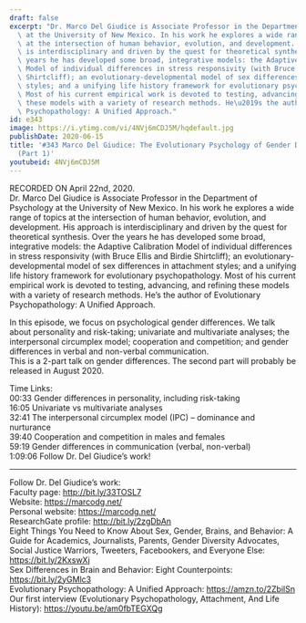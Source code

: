```yaml
---
draft: false
excerpt: "Dr. Marco Del Giudice is Associate Professor in the Department of Psychology\
  \ at the University of New Mexico. In his work he explores a wide range of topics\
  \ at the intersection of human behavior, evolution, and development. His approach\
  \ is interdisciplinary and driven by the quest for theoretical synthesis. Over the\
  \ years he has developed some broad, integrative models: the Adaptive Calibration\
  \ Model of individual differences in stress responsivity (with Bruce Ellis and Birdie\
  \ Shirtcliff); an evolutionary-developmental model of sex differences in attachment\
  \ styles; and a unifying life history framework for evolutionary psychopathology.\
  \ Most of his current empirical work is devoted to testing, advancing, and refining\
  \ these models with a variety of research methods. He\u2019s the author of Evolutionary\
  \ Psychopathology: A Unified Approach."
id: e343
image: https://i.ytimg.com/vi/4NVj6mCDJ5M/hqdefault.jpg
publishDate: 2020-06-15
title: '#343 Marco Del Giudice: The Evolutionary Psychology of Gender Differences
  (Part 1)'
youtubeid: 4NVj6mCDJ5M
---
```

RECORDED ON April 22nd, 2020.  
Dr. Marco Del Giudice is Associate Professor in the Department of Psychology at the University of New Mexico. In his work he explores a wide range of topics at the intersection of human behavior, evolution, and development. His approach is interdisciplinary and driven by the quest for theoretical synthesis. Over the years he has developed some broad, integrative models: the Adaptive Calibration Model of individual differences in stress responsivity (with Bruce Ellis and Birdie Shirtcliff); an evolutionary-developmental model of sex differences in attachment styles; and a unifying life history framework for evolutionary psychopathology. Most of his current empirical work is devoted to testing, advancing, and refining these models with a variety of research methods. He’s the author of Evolutionary Psychopathology: A Unified Approach.

In this episode, we focus on psychological gender differences. We talk about personality and risk-taking; univariate and multivariate analyses; the interpersonal circumplex model; cooperation and competition; and gender differences in verbal and non-verbal communication.   
This is a 2-part talk on gender differences. The second part will probably be released in August 2020.

Time Links:  
00:33  Gender differences in personality, including risk-taking  
16:05  Univariate vs multivariate analyses  
32:41  The interpersonal circumplex model (IPC) – dominance and nurturance  
39:40  Cooperation and competition in males and females  
59:19  Gender differences in communication (verbal, non-verbal)  
1:09:06  Follow Dr. Del Giudice’s work!

---

Follow Dr. Del Giudice’s work:  
Faculty page: http://bit.ly/33TOSL7  
Website: https://marcodg.net/  
Personal website: https://marcodg.net/  
ResearchGate profile: http://bit.ly/2zgDbAn  
Eight Things You Need to Know About Sex, Gender, Brains, and Behavior: A Guide for Academics, Journalists, Parents, Gender Diversity Advocates, Social Justice Warriors, Tweeters, Facebookers, and Everyone Else: https://bit.ly/2KxswXj  
Sex Differences in Brain and Behavior: Eight Counterpoints: https://bit.ly/2yGMlc3  
Evolutionary Psychopathology: A Unified Approach: https://amzn.to/2ZbilSn  
Our first interview (Evolutionary Psychopathology, Attachment, And Life History): https://youtu.be/am0fbTEGXQg
